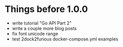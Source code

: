 # Things before 1.0.0
- write tutorial "Go API Part 2"
- write a couple more blog posts
- fix font unicode range
- test 2dock2furious docker-compose.yml examples
